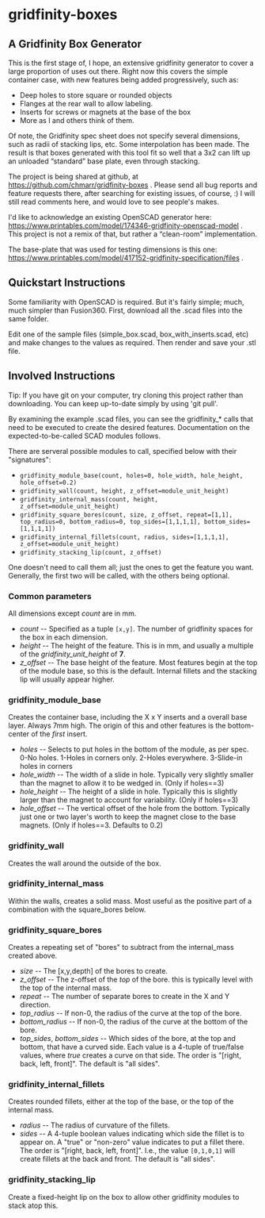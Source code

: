 # gridfinity-boxes
## A Gridfinity Box Generator

This is the first stage of, I hope, an extensive gridfinity generator to cover a large proportion of uses out there. 
Right now this covers the simple container case, with new features being added progressively, such as:

* Deep holes to store square or rounded objects
* Flanges at the rear wall to allow labeling.
* Inserts for screws or magnets at the base of the box
* More as I and others think of them.

Of note, the Gridfinity spec sheet does not specify several dimensions, such as radii of stacking lips, etc. 
Some interpolation has been made. The result is that boxes generated with this tool fit so well that a 3x2 
can lift up an unloaded “standard” base plate, even through stacking.

The project is being shared at github, at https://github.com/chmarr/gridfinity-boxes .
Please send all bug reports and feature requests there, after searching for existing issues, of course, :)
I will still read comments here, and would love to see people's makes.

I'd like to acknowledge an existing OpenSCAD generator here: https://www.printables.com/model/174346-gridfinity-openscad-model .
This project is not a remix of that, but rather a “clean-room” implementation.

The base-plate that was used for testing dimensions is this one: https://www.printables.com/model/417152-gridfinity-specification/files .

## Quickstart Instructions

Some familiarity with OpenSCAD is required. But it's fairly simple; much, much simpler than Fusion360. First, download all the .scad files into the same folder.

Edit one of the sample files (simple\_box.scad, box\_with\_inserts.scad, etc) and
make changes to the values as required. Then render and save your .stl file.

## Involved Instructions

Tip: If you have git on your computer, try cloning this project rather than downloading. You can keep up-to-date simply by using 'git pull'.

By examining the example .scad files, you can see the gridfinity_* calls
that need to be executed to create the desired features. Documentation
on the expected-to-be-called SCAD modules follows.

There are serveral possible modules to call, specified below with their "signatures":

* `gridfinity_module_base(count, holes=0, hole_width, hole_height, hole_offset=0.2)`
* `gridfinity_wall(count, height, z_offset=module_unit_height)`
* `gridfinity_internal_mass(count, height, z_offset=module_unit_height)`
* `gridfinity_square_bores(count, size, z_offset, repeat=[1,1], top_radius=0, bottom_radius=0, top_sides=[1,1,1,1], bottom_sides=[1,1,1,1])`
* `gridfinity_internal_fillets(count, radius, sides=[1,1,1,1], z_offset=module_unit_height)`
* `gridfinity_stacking_lip(count, z_offset)`

One doesn't need to call them all; just the ones to get the feature you want. Generally, the first two will be called, with the others being optional.

### Common parameters

All dimensions except *count* are in mm.

* *count* -- Specified as a tuple `[x,y]`. The number of gridfinity spaces for the box in each dimension.
* *height* -- The height of the feature. This is in mm, and usually a multiple of the *gridfinity_unit_height* of **7**.
* *z_offset* -- The base height of the feature. Most features begin at the top of the module base, so this is the default. Internal fillets
and the stacking lip will usually appear higher.

### gridfinity_module_base
Creates the container base, including the X x Y inserts and a overall base layer. Always 7mm high. The origin of this and other features
is the bottom-center of the *first* insert.
* *holes* -- Selects to put holes in the bottom of the module, as per spec. 0-No holes. 1-Holes in corners only. 2-Holes everywhere. 3-Slide-in holes in corners
* *hole_width* -- The width of a slide in hole. Typically very slightly smaller than the magnet to allow it to be wedged in. (Only if holes==3)
* *hole_height* -- The height of a slide in hole. Typically this is slightly larger than the magnet to account for variability. (Only if holes==3)
* *hole_offset* -- The vertical offset of the hole from the bottom. Typically just one or two layer's worth to keep the magnet close to the base magnets. (Only if holes==3. Defaults to 0.2)

### gridfinity_wall
Creates the wall around the outside of the box.

### gridfinity_internal_mass
Within the walls, creates a solid mass. Most useful as the positive part
of a combination with the square_bores below.

### gridfinity_square_bores
Creates a repeating set of "bores" to subtract from the internal_mass created above.
* *size* -- The [x,y,depth] of the bores to create.
* *z_offset* -- The z-offset of the _top_ of the bore. this is typically level with the top of the internal mass.
* *repeat* -- The number of separate bores to create in the X and Y direction.
* *top_radius* -- If non-0, the radius of the curve at the top of the bore.
* *bottom_radius* -- If non-0, the radius of the curve at the bottom of the bore.
* *top_sides*, *bottom_sides* -- Which sides of the bore, at the top and bottom,
that have a curved side. Each value is a 4-tuple of true/false values, where
_true_ creates a curve on that side. The order is "[right, back, left, front]". The default is "all sides".

### gridfinity_internal_fillets
Creates rounded fillets, either at the top of the base, or the top of the internal mass.
* *radius* -- The radius of curvature of the fillets.
* *sides* -- A 4-tuple boolean values indicating which side the fillet is to appear on. A "true" or "non-zero" value indicates to put a fillet there.
The order is "[right, back, left, front]". I.e., the value `[0,1,0,1]` will create fillets at the back and front. The default is "all sides".

### gridfinity_stacking_lip
Create a fixed-height lip on the box to allow other gridfinity modules to stack atop this.
